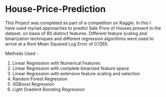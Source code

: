 # House-Price-Prediction
This Project was completed as part of a competition on Kaggle. In this I have used myriad approaches to predict Sale Price of Houses present in the dataset, on basis of 80 distinct features. Different feature scaling and binarization techniques and different regression algorithms were used to arrive at a Root Mean Squared Log Error of 0.1265.

Methods Used - 
1. Linear Regression with Numerical Features
2. Linear Regression with complete binarized feature space
3. Linear Regression with extensive feature scaling and selection
4. Random Forest Regression
5. XGBoost Regression
6. Light Gradient Boosting Regression

